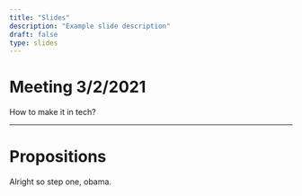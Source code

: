```yaml
---
title: "Slides"
description: "Example slide description"
draft: false
type: slides
---
```



# Meeting 3/2/2021

How to make it in tech?

---

# Propositions

Alright so step one, obama.
